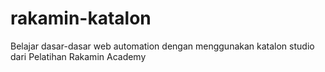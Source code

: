# rakamin-katalon
Belajar dasar-dasar web automation dengan menggunakan katalon studio dari Pelatihan Rakamin Academy
